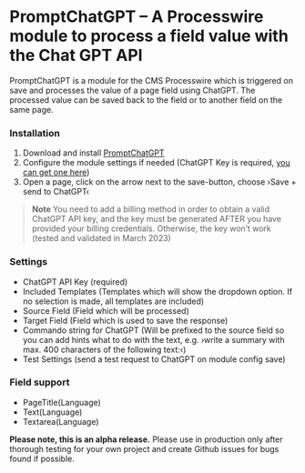 # PromptChatGPT – A Processwire module to process a field value with the Chat GPT API

PromptChatGPT is a module for the CMS Processwire which is triggered on save and processes the value of a page field using ChatGPT. The processed value can be saved back to the field or to another field on the same page.

### Installation
1. Download and install [PromptChatGPT](https://github.com/robertweiss/PromptChatGPT)
2. Configure the module settings if needed (ChatGPT Key is required, [you can get one here](https://platform.openai.com/account/api-keys))
3. Open a page, click on the arrow next to the save-button, choose ›Save + send to ChatGPT‹

> **Note**
> You need to add a billing method in order to obtain a valid ChatGPT API key, and the key must be generated AFTER you have provided your billing credentials. Otherwise, the key won’t work (tested and validated in March 2023)

### Settings
- ChatGPT API Key (required)
- Included Templates (Templates which will show the dropdown option. If no selection is made, all templates are included)
- Source Field (Field which will be processed)
- Target Field (Field which is used to save the response)
- Commando string for ChatGPT (Will be prefixed to the source field so you can add hints what to do with the text, e.g. ›write a summary with max. 400 characters of the following text:‹)
- Test Settings (send a test request to ChatGPT on module config save)

### Field support
- PageTitle(Language)
- Text(Language)
- Textarea(Language)

**Please note, this is an alpha release.** Please use in production only after thorough testing for your own project and create Github issues for bugs found if possible.
